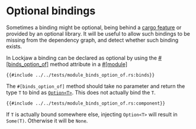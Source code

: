 # Optional bindings

Sometimes a binding might be optional, being behind
a [cargo feature](https://doc.rust-lang.org/cargo/reference/features.html) or provided by an
optional library. It will be useful to allow such bindings to be missing from the dependency graph,
and detect whether such binding exists.

In Lockjaw a binding can be declared as optional by using
the [#[binds_option_of]](https://docs.rs/lockjaw/latest/lockjaw/module_attributes/attr.binds_option_of.html)
method attribute in a [#[module]](https://docs.rs/lockjaw/latest/lockjaw/attr.module.html)

```rust,no_run,noplayground
{{#include ../../tests/module_binds_option_of.rs:binds}}
```

The `#[binds_option_of]` method should take no parameter and return the type `T` to bind
as [`Option<T>`](https://doc.rust-lang.org/std/option/enum.Option.html). This does not actually bind
the `T`.

```rust,no_run,noplayground
{{#include ../../tests/module_binds_option_of.rs:component}}
```

If `T` is actually bound somewhere else, injecting `Option<T>` will result in `Some(T)`. Otherwise
it will be `None`.